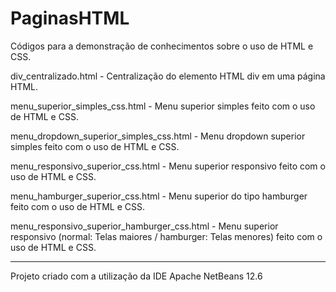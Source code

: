 # PaginasHTML
Códigos para a demonstração de conhecimentos sobre o uso de HTML e CSS. 

div_centralizado.html - Centralização do elemento HTML div em uma página HTML.

menu_superior_simples_css.html - Menu superior simples feito com o uso de HTML e CSS.

menu_dropdown_superior_simples_css.html - Menu dropdown superior simples feito com o uso de HTML e CSS.

menu_responsivo_superior_css.html - Menu superior responsivo feito com o uso de HTML e CSS.

menu_hamburger_superior_css.html - Menu superior do tipo hamburger feito com o uso de HTML e CSS.

menu_responsivo_superior_hamburger_css.html - Menu superior responsivo (normal: Telas maiores / hamburger: Telas menores) feito com o uso de HTML e CSS.


-----------------------------------------------------------
Projeto criado com a utilização da IDE Apache NetBeans 12.6
